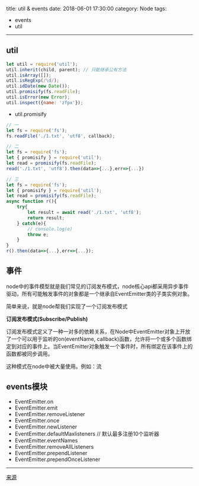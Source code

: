 title: util & events
date: 2018-06-01 17:30:00
category: Node
tags: 
- events
- util 

---

## util

``` js
let util = require('util');
util.inherit(child, parent); // 只能继承公有方法
util.isArray([]);
util.isRegExp(/\d/);
util.idDate(new Date());
util.promisify(fs.readFile);
util.isError(new Error);
util.inspect({name: 'zfpx'});
```

* util.promisify

``` js
// 一
let fs = require('fs');
fs.readFile('./1.txt', 'utf8', callback);

// 二
let fs = require('fs');
let { promisify } = require('util');
let read = promisify(fs.readFile);
read('./1.txt', 'utf8').then(data=>{...},err=>{...})

// 三
let fs = require('fs');
let { promisify } = require('util');
let read = promisify(fs.readFile);
async function r(){
    try{
        let result = await read('./1.txt', 'utf8');
        return result;
    } catch(e){
        // console.log(e)
        throw e;
    }
}
r().then(data=>{...},err=>{...});

```

## 事件

node中的事件模型就是我们常见的订阅发布模式，node核心api都采用异步事件驱动，所有可能触发事件的对象都是一个继承自EventEmitter类的子类实例对象。

简单来说，就是node帮我们实现了一个订阅发布模式

**订阅发布模式(Subscribe/Publish)**

订阅发布模式定义了一种一对多的依赖关系，在Node中EventEmitter对象上开放了一个可以用于监听的on(eventName, callback)函数，允许将一个或多个函数绑定到对应的事件上。当EventEmitter对象触发一个事件时，所有绑定在该事件上的函数都被同步调用。

这种模式在node中被大量使用。例如：流

## events模块

* EventEmitter.on
* EventEmitter.emit
* EventEmitter.removeListener
* EventEmitter.once
* EventEmitter.newListener
* EventEmitter.defaultMaxlisteners // 默认最多注册10个监听器
* EventEmitter.eventNames
* EventEmitter.removeAllListeners
* EventEmitter.prependListener
* EventEmitter.prependOnceListener 



---

[来源](https://zhufengzhufeng.github.io/201802/html/9.NodeCore.html)